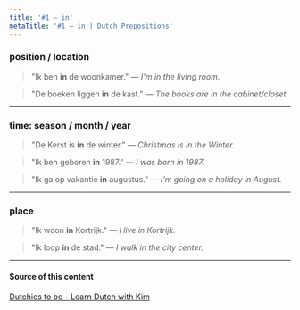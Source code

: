 ```yaml
---
title: '#1 — in'
metaTitle: '#1 — in | Dutch Prepositions'
---
```


### position / location

> "Ik ben **in** de woonkamer."
> _— I'm in the living room._

> "De boeken liggen **in** de kast."
> _— The books are in the cabinet/closet._

---

### time: season / month / year

> "De Kerst is **in** de winter."
> _— Christmas is in the Winter._

> "Ik ben geboren **in** 1987."
> _— I was born in 1987._

> "Ik ga op vakantie **in** augustus."
> _— I'm going on a holiday in August._

---

### place

> "Ik woon **in** Kortrijk."
> _— I live in Kortrijk._

> "Ik loop **in** de stad."
> _— I walk in the city center._

---

#### Source of this content

[Dutchies to be - Learn Dutch with Kim](https://youtu.be/bBvb9eDVcU4)
